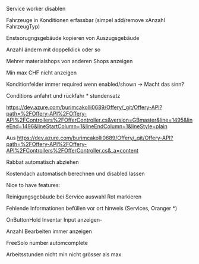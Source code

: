 Service worker disablen

Fahrzeuge in Konditionen erfassbar (simpel add/remove xAnzahl FahrzeugTyp)

Enstsorugngsgebäude kopieren von Auszugsgebäude

Anzahl ändern mit doppelklick oder so

Mehrer materialshops von anderen Shops anzeigen



Min max CHF nicht anzeigen

Konditionfelder immer required wenn enabled/shown
-> Macht das sinn?

Conditions anfahrt und rückfahr * stundensatz

https://dev.azure.com/burimcakolli0689/Offery/_git/Offery-API?path=%2FOffery-API%2FOffery-API%2FControllers%2FOfferController.cs&version=GBmaster&line=1495&lineEnd=1496&lineStartColumn=1&lineEndColumn=1&lineStyle=plain


Aus <https://dev.azure.com/burimcakolli0689/Offery/_git/Offery-API?path=%2FOffery-API%2FOffery-API%2FControllers%2FOfferController.cs&_a=content>



Rabbat automatisch abziehen

Kostendach automatisch berechnen und disabled lassen





Nice to have features:

Reinigungsgebäude bei Service auswahl Rot markieren

Fehlende Informationen befüllen vor ort hinweis (Services, Oranger *)

OnButtonHold Inventar Input anzeigen-

Anzahl Bearbeiten immer anzeigen

FreeSolo number automcomplete

Arbeitsstunden nicht min nicht grösser als max
